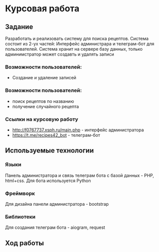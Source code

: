 # Курсовая работа

## Задание
Разработать и реализовать систему для поиска рецептов. Система состоит из 2-ух частей: Интерфейс администрара и телеграм-бот для пользователей. Система хранит на сервере базу данных, только админимстратор может создавть и удалять записи

### Возможности пользователей:
* Создание и удаление записей
### Возможности пользователей:
* поиск рецептов по названию
* получение случайного рецепта

### Ссылки на курсовую работу
* http://f0767737.xsph.ru/main.php - интерфейc администратора
* https://t.me/recipes42_bot - телеграм-бот

## Используемые технологии
### Языки
Панель администратора и связь телеграм бота с базой данных - PHP, html+css. Для бота используется Python

### Фреймворк
Для дизайна панели администратора - bootstrap

### Библиотеки
Для создания телеграм бота - aiogram, request

## Ход работы
